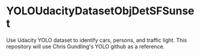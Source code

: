 # YOLOUdacityDatasetObjDetSFSunset
Use Udacity YOLO dataset to identify cars, persons, and traffic light.  This repository will use Chris Gundling's YOLO github 
as a reference.
